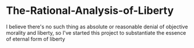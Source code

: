 # The-Rational-Analysis-of-Liberty
I believe there's no such thing as absolute or reasonable denial of objective morality and liberty, so I've started this project to substantiate the essence of eternal form of liberty
